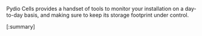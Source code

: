 Pydio Cells provides a handset of tools to monitor your installation on a day-to-day basis, and making sure to keep its storage footprint under control. 

[:summary]